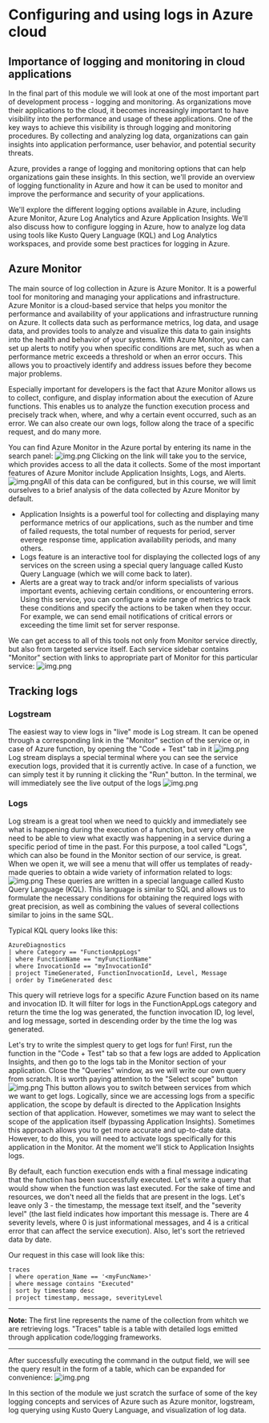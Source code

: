 # Configuring and using logs in Azure cloud

## Importance of logging and monitoring in cloud applications

In the final part of this module we will look at one of the most important part of development process - logging and monitoring. As organizations move their applications to the cloud, it becomes increasingly important to have visibility into the performance and usage of these applications. One of the key ways to achieve this visibility is through logging and monitoring procedures. By collecting and analyzing log data, organizations can gain insights into application performance, user behavior, and potential security threats.

Azure, provides a range of logging and monitoring options that can help organizations gain these insights. In this section, we'll provide an overview of logging functionality in Azure and how it can be used to monitor and improve the performance and security of your applications.

We'll explore the different logging options available in Azure, including Azure Monitor, Azure Log Analytics and Azure Application Insights. We'll also discuss how to configure logging in Azure, how to analyze log data using tools like Kusto Query Language (KQL) and Log Analytics workspaces, and provide some best practices for logging in Azure.

## Azure Monitor

The main source of log collection in Azure is Azure Monitor. It is a powerful tool for monitoring and managing your applications and infrastructure. Azure Monitor is a cloud-based service that helps you monitor the performance and availability of your applications and infrastructure running on Azure. It collects data such as performance metrics, log data, and usage data, and provides tools to analyze and visualize this data to gain insights into the health and behavior of your systems. With Azure Monitor, you can set up alerts to notify you when specific conditions are met, such as when a performance metric exceeds a threshold or when an error occurs. This allows you to proactively identify and address issues before they become major problems.

Especially important for developers is the fact that Azure Monitor allows us to collect, configure, and display information about the execution of Azure functions. This enables us to analyze the function execution process and precisely track when, where, and why a certain event occurred, such as an error. We can also create our own logs, follow along the trace of a specific request, and do many more.

You can find Azure Monitor in the Azure portal by entering its name in the search panel: ![img.png](assets/logging/monitor.png)
Clicking on the link will take you to the service, which provides access to all the data it collects. Some of the most important features of Azure Monitor include Application Insights, Logs, and Alerts. ![img.png](assets/logging/monitor_inside.png)All of this data can be configured, but in this course, we will limit ourselves to a brief analysis of the data collected by Azure Monitor by default.

- Application Insights is a powerful tool for collecting and displaying many performance metrics of our applications, such as the number and time of failed requests, the total number of requests for period, server everege response time, application availability periods, and many others.
- Logs feature is an interactive tool for displaying the collected logs of any services on the screen using a special query language called Kusto Query Language (which we will come back to later).
- Alerts are a great way to track and/or inform specialists of various important events, achieving certain conditions, or encountering errors. Using this service, you can configure a wide range of metrics to track these conditions and specify the actions to be taken when they occur. For example, we can send email notifications of critical errors or exceeding the time limit set for server response.

We can get access to all of this tools not only from Monitor service directly, but also from targeted service itself. Each service sidebar contains "Monitor" section with links to appropriate part of Monitor for this particular service: ![img.png](assets/logging/monitor_section.png)

## Tracking logs
### Logstream
The easiest way to view logs in "live" mode is Log stream. It can be opened through a corresponding link in the "Monitor" section of the service or, in case of Azure function, by opening the "Code + Test" tab in it ![img.png](assets/logging/monitor_code_test.png) Log stream displays a special terminal where you can see the service execution logs, provided that it is currently active. In case of a function, we can simply test it by running it clicking the "Run" button. In the terminal, we will immediately see the live output of the logs ![img.png](assets/logging/monitor_logstream.png)

### Logs
Log stream is a great tool when we need to quickly and immediately see what is happening during the execution of a function, but very often we need to be able to view what exactly was happening in a service during a specific period of time in the past. For this purpose, a tool called "Logs", which can also be found in the Monitor section of our service, is great. When we open it, we will see a menu that will offer us templates of ready-made queries to obtain a wide variety of information related to logs: ![img.png](assets/logging/monitor_kql_examples.png) These queries are written in a special language called Kusto Query Language (KQL). This language is similar to SQL and allows us to formulate the necessary conditions for obtaining the required logs with great precision, as well as combining the values ​​of several collections similar to joins in the same SQL.

Typical KQL query looks like this:
```
AzureDiagnostics 
| where Category == "FunctionAppLogs"
| where FunctionName == "myFunctionName"
| where InvocationId == "myInvocationId"
| project TimeGenerated, FunctionInvocationId, Level, Message
| order by TimeGenerated desc
```
This query will retrieve logs for a specific Azure Function based on its name and invocation ID. It will filter for logs in the FunctionAppLogs category and return the time the log was generated, the function invocation ID, log level, and log message, sorted in descending order by the time the log was generated.

Let's try to write the simplest query to get logs for fun! First, run the function in the "Code + Test" tab so that a few logs are added to Application Insights, and then go to the logs tab in the Monitor section of your application. Close the "Queries" window, as we will write our own query from scratch. It is worth paying attention to the "Select scope" button ![img.png](assets/logging/monitor_select_scope.png)
This button allows you to switch between services from which we want to get logs. Logically, since we are accessing logs from a specific application, the scope by default is directed to the Application Insights section of that application. However, sometimes we may want to select the scope of the application itself (bypassing Application Insights). Sometimes this approach allows you to get more accurate and up-to-date data. However, to do this, you will need to activate logs specifically for this application in the Monitor. At the moment we'll stick to Application Insights logs.

By default, each function execution ends with a final message indicating that the function has been successfully executed. Let's write a query that would show when the function was last executed. For the sake of time and resources, we don't need all the fields that are present in the logs. Let's leave only 3 - the timestamp, the message text itself, and the "severity level" (the last field indicates how important this message is. There are 4 severity levels, where 0 is just informational messages, and 4 is a critical error that can affect the service execution). Also, let's sort the retrieved data by date.

Our request in this case will look like this:
```
traces
| where operation_Name == '<myFuncName>'
| where message contains "Executed"
| sort by timestamp desc
| project timestamp, message, severityLevel
```

---
__Note:__
The first line represents the name of the collection from whitch we are retrieving logs. "Traces" table is a table with detailed logs emitted through application code/logging frameworks.

---

After successfully executing the command in the output field, we will see the query result in the form of a table, which can be expanded for convenience: ![img.png](assets/logging/monitor_log_results.png)

In this section of the module we just scratch the surface of some of the key logging concepts and services of Azure such as Azure monitor, logstream, log querying using Kusto Query Language, and visualization of log data.